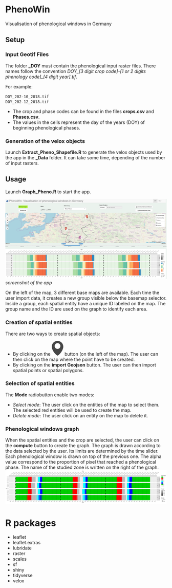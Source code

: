 # PhenoWin
Visualisation of phenological windows in Germany

## Setup
### Input Geotif Files
The folder **_DOY** must contain the phenological input raster files. There names follow the convention 
*DOY_[3 digit crop code]-[1 or 2 digits phenology code]_[4 digit year].tif*.

For example:
```
DOY_202-10_2018.tif
DOY_202-12_2018.tif
```
+ The crop and phase codes can be found in the files **crops.csv** and **Phases.csv**.
+ The values in the cells represent the day of the years (DOY) of beginning phenological phases.
### Generation of the velox objects
Launch **Extract_Pheno_Shapefile.R** to generate the velox objects used by the app in
the **_Data** folder. It can take some time, depending of the number of input rasters.
## Usage
Launch **Graph_Pheno.R** to start the app.

![dashboard](_Images/Dashboard.png)
*screenshot of the app*

On the left of the map, 3 different base maps are available. Each time the user import data, it creates a new group visible below the basemap selector. Inside a group, each spatial entity have a unique ID labeled on the map. The group name and the ID are used on the graph to identify each area.

### Creation of spatial entities
There are two ways to create spatial objects:
+ By clicking on the ![marker](_Images/marker.svg) button (on the left of the map). The user can then click on the map where the point have to be created.
+ By clicking on the **import Geojson** button. The user can then import spatial points or spatial polygons.

### Selection of spatial entities

The **Mode** radiobutton enable two modes:
+ *Select mode*:
  The user click on the entities of the map to select them. The selected red entities
  will be used to create the map.
+ *Delete mode*:
  The user click on an entity on the map to delete it.

### Phenological windows graph
When the spatial entities and the crop are selected, the user can click on the **compute** button to create the graph.
The graph is drawn according to the data selected by the user. Its limits are
determined by the time slider.  
Each phenological window is drawn on top of the previous one. The alpha value
correspond to the proportion of pixel that reached a phenological phase.
The name of the studied zone is written on the right of the graph.
![dashboard](_Images/graph_example.png)

# R packages
+ leaflet
+ leaflet.extras
+ lubridate
+ raster
+ scales
+ sf
+ shiny
+ tidyverse
+ velox
